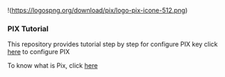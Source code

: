 !(https://logospng.org/download/pix/logo-pix-icone-512.png) 
### PIX Tutorial


This repository provides tutorial step by step for configure PIX key click [here](https://github.com/miquelin/pix-tutorial/blob/main/tutorialPix.md) to configure PIX

To know what is Pix, click [here](https://github.com/miquelin/pix-tutorial/blob/main/aboutPix.md)


